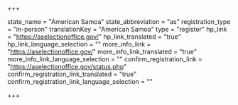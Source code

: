 +++

state_name = "American Samoa"
state_abbreviation = "as"
registration_type = "in-person"
translationKey = "American Samoa"
type = "register"
hp_link = "https://aselectionoffice.gov/"
hp_link_translated = "true"
hp_link_language_selection = ""
more_info_link = "https://aselectionoffice.gov/"
more_info_link_translated = "true"
more_info_link_language_selection = ""
confirm_registration_link = "https://aselectionoffice.gov/status.php"
confirm_registration_link_translated = "true"
confirm_registration_link_language_selection = ""

+++